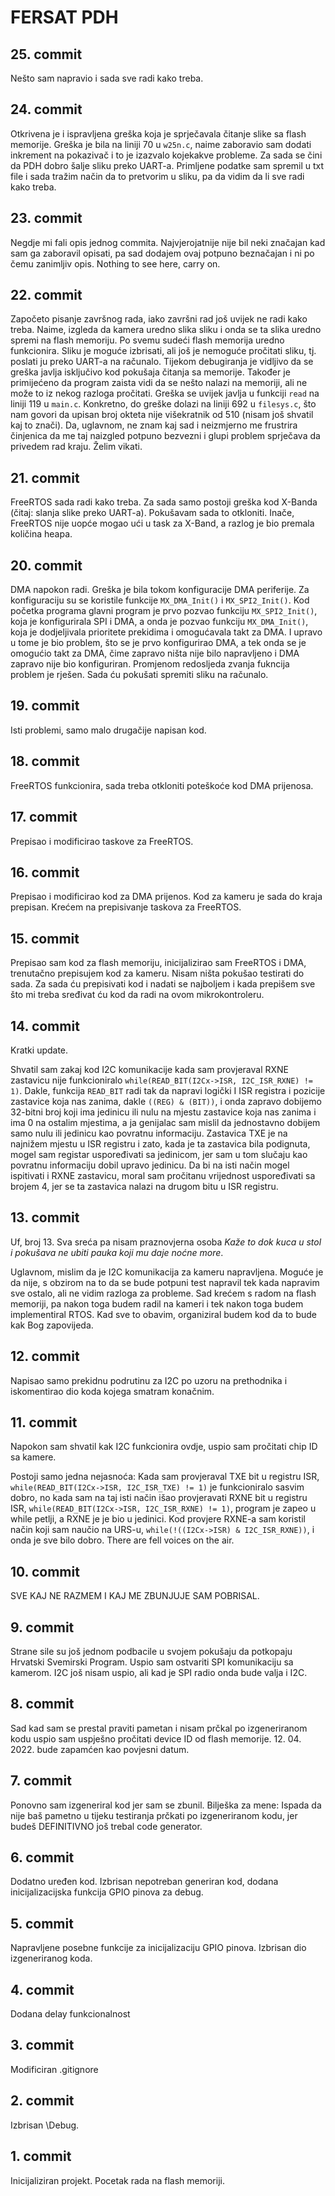 # FERSAT PDH
## 25. commit
Nešto sam napravio i sada sve radi kako treba.
## 24. commit
Otkrivena je i ispravljena greška koja je sprječavala čitanje slike sa flash memorije. Greška je bila
na liniji 70 u `w25n.c`, naime zaboravio sam dodati inkrement na pokazivač i to je izazvalo kojekakve
probleme. Za sada se čini da PDH dobro šalje sliku preko UART-a. Primljene podatke sam spremil u txt file
i sada tražim način da to pretvorim u sliku, pa da vidim da li sve radi kako treba.
## 23. commit
Negdje mi fali opis jednog commita. Najvjerojatnije nije bil neki značajan kad sam ga zaboravil opisati,
pa sad dodajem ovaj potpuno beznačajan i ni po čemu zanimljiv opis. Nothing to see here, carry on.
## 22. commit
Započeto pisanje završnog rada, iako završni rad još uvijek ne radi kako treba. Naime, izgleda da kamera
uredno slika sliku i onda se ta slika uredno spremi na flash memoriju. Po svemu sudeći flash memorija
uredno funkcionira. Sliku je moguće izbrisati, ali još je nemoguće pročitati sliku, tj. poslati ju preko
UART-a na računalo. Tijekom debugiranja je vidljivo da se greška javlja isključivo kod pokušaja čitanja
sa memorije. Također je primijećeno da program zaista vidi da se nešto nalazi na memoriji, ali ne može to
iz nekog razloga pročitati. Greška se uvijek javlja u funkciji `read` na liniji 119 u `main.c`. Konkretno,
do greške dolazi na liniji 692 u `filesys.c`, što nam govori da upisan broj okteta nije višekratnik od 510
(nisam još shvatil kaj to znači). Da, uglavnom, ne znam kaj sad i neizmjerno me frustrira činjenica da me
taj naizgled potpuno bezvezni i glupi problem sprječava da privedem rad kraju. Želim vikati.
## 21. commit
FreeRTOS sada radi kako treba. Za sada samo postoji greška kod X-Banda (čitaj: slanja slike preko UART-a).
Pokušavam sada to otkloniti. Inače, FreeRTOS nije uopće mogao ući u task za X-Band, a razlog je bio premala
količina heapa.
## 20. commit
DMA napokon radi. Greška je bila tokom konfiguracije DMA periferije. Za konfiguraciju su se koristile
funkcije `MX_DMA_Init()` i `MX_SPI2_Init()`. Kod početka programa glavni program je prvo pozvao funkciju
`MX_SPI2_Init()`, koja je konfigurirala SPI i DMA, a onda je pozvao funkciju `MX_DMA_Init()`, koja je
dodjeljivala prioritete prekidima i omogućavala takt za DMA. I upravo u tome je bio problem, što se je
prvo konfigurirao DMA, a tek onda se je omogućio takt za DMA, čime zapravo ništa nije bilo napravljeno i
DMA zapravo nije bio konfiguriran. Promjenom redosljeda zvanja fukncija problem je rješen. Sada ću pokušati
spremiti sliku na računalo.
## 19. commit
Isti problemi, samo malo drugačije napisan kod.
## 18. commit
FreeRTOS funkcionira, sada treba otkloniti poteškoće kod DMA prijenosa.
## 17. commit
Prepisao i modificirao taskove za FreeRTOS.
## 16. commit
Prepisao i modificirao kod za DMA prijenos. Kod za kameru je sada do kraja prepisan. Krećem na prepisivanje taskova za FreeRTOS.
## 15. commit
Prepisao sam kod za flash memoriju, inicijalizirao sam FreeRTOS i DMA, trenutačno prepisujem kod za kameru. Nisam ništa pokušao testirati do sada.
Za sada ću prepisivati kod i nadati se najboljem i kada prepišem sve što mi treba sređivat ću kod da radi na ovom mikrokontroleru.
## 14. commit
Kratki update.

Shvatil sam zakaj kod I2C komunikacije kada sam provjeraval RXNE zastavicu nije funkcioniralo
`while(READ_BIT(I2Cx->ISR, I2C_ISR_RXNE) != 1)`. Dakle, funkcija `READ_BIT` radi tak da napravi logički I
ISR registra i pozicije zastavice koja nas zanima, dakle `((REG) & (BIT))`, i onda zapravo dobijemo 32-bitni broj koji
ima jedinicu ili nulu na mjestu zastavice koja nas zanima i ima 0 na ostalim mjestima, a ja genijalac sam mislil da jednostavno
dobijem samo nulu ili jedinicu kao povratnu informaciju. Zastavica TXE je na najnižem mjestu u ISR registru i zato, kada je ta zastavica
bila podignuta, mogel sam registar uspoređivati sa jedinicom, jer sam u tom slučaju kao povratnu informaciju dobil upravo jedinicu.
Da bi na isti način mogel ispitivati i RXNE zastavicu, moral sam pročitanu vrijednost uspoređivati sa brojem 4, jer se ta zastavica nalazi
na drugom bitu u ISR registru.
## 13. commit
Uf, broj 13. Sva sreća pa nisam praznovjerna osoba *Kaže to dok kuca u stol i pokušava ne ubiti pauka koji mu daje noćne more*.

Uglavnom, mislim da je I2C komunikacija za kameru napravljena. Moguće je da nije, s obzirom na to da se bude potpuni test napravil tek
kada napravim sve ostalo, ali ne vidim razloga za probleme. Sad krećem s radom na flash memoriji, pa nakon toga budem radil na kameri i tek
nakon toga budem implementiral RTOS. Kad sve to obavim, organiziral budem kod da to bude kak Bog zapovijeda.
## 12. commit
Napisao samo prekidnu podrutinu za I2C po uzoru na prethodnika i iskomentirao dio koda kojega smatram konačnim.
## 11. commit
Napokon sam shvatil kak I2C funkcionira ovdje, uspio sam pročitati chip ID sa kamere.

Postoji samo jedna nejasnoća:
Kada sam provjeraval TXE bit u registru ISR, `while(READ_BIT(I2Cx->ISR, I2C_ISR_TXE) != 1)` je funkcioniralo sasvim dobro,
no kada sam na taj isti način išao provjeravati RXNE bit u registru ISR, `while(READ_BIT(I2Cx->ISR, I2C_ISR_RXNE) != 1)`, program je
zapeo u while petlji, a RXNE je je bio u jedinici. Kod provjere RXNE-a sam koristil način koji sam naučio na URS-u,
`while(!((I2Cx->ISR) & I2C_ISR_RXNE))`, i onda je sve bilo dobro. There are fell voices on the air.
## 10. commit
SVE KAJ NE RAZMEM I KAJ ME ZBUNJUJE SAM POBRISAL.
## 9. commit
Strane sile su još jednom podbacile u svojem pokušaju da potkopaju Hrvatski Svemirski Program. Uspio sam ostvariti SPI komunikaciju sa kamerom.
I2C još nisam uspio, ali kad je SPI radio onda bude valja i I2C.
## 8. commit
Sad kad sam se prestal praviti pametan i nisam prčkal po izgeneriranom kodu uspio sam uspješno pročitati device ID od flash memorije.
12. 04. 2022. bude zapamćen kao povjesni datum.
## 7. commit
Ponovno sam izgeneriral kod jer sam se zbunil. Bilješka za mene: Ispada da nije baš pametno u tijeku testiranja prčkati po izgeneriranom kodu, jer budeš DEFINITIVNO još trebal code generator.
## 6. commit
Dodatno uređen kod. Izbrisan nepotreban generiran kod, dodana inicijalizacijska funkcija GPIO pinova za debug.
## 5. commit
Napravljene posebne funkcije za inicijalizaciju GPIO pinova. Izbrisan dio izgeneriranog koda.
## 4. commit
Dodana delay funkcionalnost
## 3. commit
Modificiran .gitignore
## 2. commit
Izbrisan \Debug.
## 1. commit
Inicijaliziran projekt. Pocetak rada na flash memoriji.